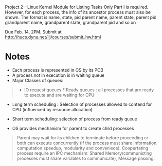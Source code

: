 
Project 2—Linux Kernel Module for Listing Tasks
Only Part I is required. However, for each process, the info of its ancestor process must also be shown. The format is
name, state, pid
parent name, parent state, parent pid
grandparent name, grandparent state, grandparent pid
and so on

Due Feb. 14, 2PM.
Submit at http://hucs.dynu.net/lij/courses/submit_hw.html





# Notes
* Each process is represented in OS by its PCB
* A process not in execution is in waiting queue
* Major Classes of queues:
>    * IO request queues 
	 * Ready queues : all processes that are ready to execute and are waiting for CPU

* Long term scheduling : Selection of processes allowed to contend for CPU (influenced by resource allocation)
* Short term scheduling: selection of process from ready queue

* OS provides mechanism for parent to create child processes
>   Parent may wait for its children to terminate before proceeding or both can execute concurrently (if the process must share information, computation speedup, modularity and conveniece). Coopertating process require an IPC mechanism: Shared Memory(communicting processes must share variables to communicate), Message passing.  